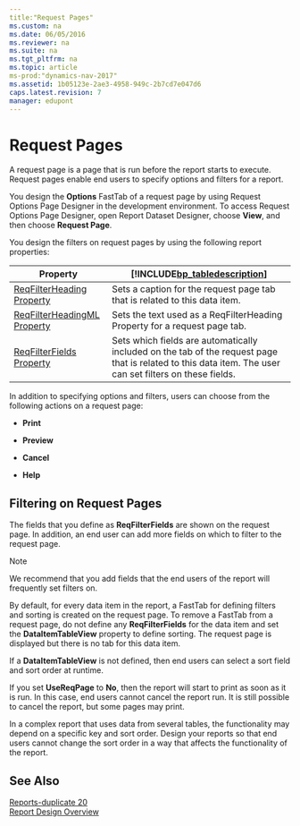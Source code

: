 ```yaml
---
title:"Request Pages"
ms.custom: na
ms.date: 06/05/2016
ms.reviewer: na
ms.suite: na
ms.tgt_pltfrm: na
ms.topic: article
ms-prod:"dynamics-nav-2017"
ms.assetid: 1b05123e-2ae3-4958-949c-2b7cd7e047d6
caps.latest.revision: 7
manager: edupont
---
```

# Request Pages
A request page is a page that is run before the report starts to execute. Request pages enable end users to specify options and filters for a report.  
  
 You design the **Options** FastTab of a request page by using Request Options Page Designer in the development environment. To access Request Options Page Designer, open Report Dataset Designer, choose **View**, and then choose **Request Page**.  
  
 You design the filters on request pages by using the following report properties:  
  
|Property|[!INCLUDE[bp_tabledescription](includes/bp_tabledescription_md.md)]|  
|--------------|---------------------------------------|  
|[ReqFilterHeading Property](ReqFilterHeading-Property.md)|Sets a caption for the request page tab that is related to this data item.|  
|[ReqFilterHeadingML Property](ReqFilterHeadingML-Property.md)|Sets the text used as a ReqFilterHeading Property for a request page tab.|  
|[ReqFilterFields Property](ReqFilterFields-Property.md)|Sets which fields are automatically included on the tab of the request page that is related to this data item. The user can set filters on these fields.|  
  
 In addition to specifying options and filters, users can choose from the following actions on a request page:  
  
-   **Print**  
  
-   **Preview**  
  
-   **Cancel**  
  
-   **Help**  
  
## Filtering on Request Pages  
 The fields that you define as **ReqFilterFields** are shown on the request page. In addition, an end user can add more fields on which to filter to the request page.  
  
> [!NOTE]  
>  We recommend that you add fields that the end users of the report will frequently set filters on.  
  
 By default, for every data item in the report, a FastTab for defining filters and sorting is created on the request page. To remove a FastTab from a request page, do not define any **ReqFilterFields** for the data item and set the **DataItemTableView** property to define sorting. The request page is displayed but there is no tab for this data item.  
  
 If a **DataItemTableView** is not defined, then end users can select a sort field and sort order at runtime.  
  
 If you set **UseReqPage** to **No**, then the report will start to print as soon as it is run. In this case, end users cannot cancel the report run. It is still possible to cancel the report, but some pages may print.  
  
 In a complex report that uses data from several tables, the functionality may depend on a specific key and sort order. Design your reports so that end users cannot change the sort order in a way that affects the functionality of the report.  
  
## See Also  
 [Reports\-duplicate 20](Reports-duplicate-20.md)   
 [Report Design Overview](Report-Design-Overview.md)